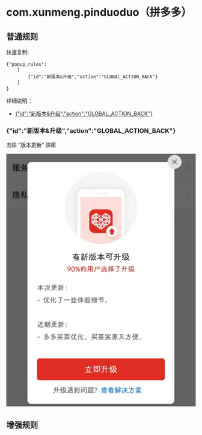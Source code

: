 # com.xunmeng.pinduoduo（拼多多）

## 普通规则

快速复制:
```
{"popup_rules":
    [
        {"id":"新版本&升级","action":"GLOBAL_ACTION_BACK"}
    ]
}
```
详细说明：
- [{"id":"新版本&升级","action":"GLOBAL_ACTION_BACK"}](#id新版本升级actionglobal_action_back)

### {"id":"新版本&升级","action":"GLOBAL_ACTION_BACK"}
去除 “版本更新” 弹窗

![](./assets/版本更新弹窗.jpg)

## 增强规则


